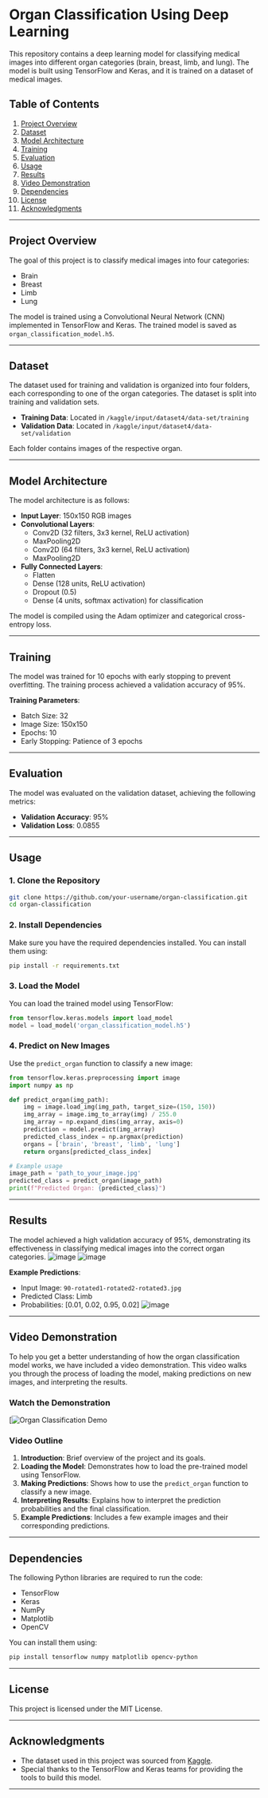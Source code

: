 # Organ Classification Using Deep Learning

This repository contains a deep learning model for classifying medical images into different organ categories (brain, breast, limb, and lung). The model is built using TensorFlow and Keras, and it is trained on a dataset of medical images.

## Table of Contents
1. [Project Overview](#project-overview)
2. [Dataset](#dataset)
3. [Model Architecture](#model-architecture)
4. [Training](#training)
5. [Evaluation](#evaluation)
6. [Usage](#usage)
7. [Results](#results)
8. [Video Demonstration](#video-demonstration)
9. [Dependencies](#dependencies)
10. [License](#license)
11. [Acknowledgments](#acknowledgments)

---

## Project Overview

The goal of this project is to classify medical images into four categories:
- Brain
- Breast
- Limb
- Lung

The model is trained using a Convolutional Neural Network (CNN) implemented in TensorFlow and Keras. The trained model is saved as `organ_classification_model.h5`.

---

## Dataset

The dataset used for training and validation is organized into four folders, each corresponding to one of the organ categories. The dataset is split into training and validation sets.

- **Training Data**: Located in `/kaggle/input/dataset4/data-set/training`
- **Validation Data**: Located in `/kaggle/input/dataset4/data-set/validation`

Each folder contains images of the respective organ.

---

## Model Architecture

The model architecture is as follows:

- **Input Layer**: 150x150 RGB images
- **Convolutional Layers**:
  - Conv2D (32 filters, 3x3 kernel, ReLU activation)
  - MaxPooling2D
  - Conv2D (64 filters, 3x3 kernel, ReLU activation)
  - MaxPooling2D
- **Fully Connected Layers**:
  - Flatten
  - Dense (128 units, ReLU activation)
  - Dropout (0.5)
  - Dense (4 units, softmax activation) for classification

The model is compiled using the Adam optimizer and categorical cross-entropy loss.

---

## Training

The model was trained for 10 epochs with early stopping to prevent overfitting. The training process achieved a validation accuracy of 95%.

**Training Parameters**:
- Batch Size: 32
- Image Size: 150x150
- Epochs: 10
- Early Stopping: Patience of 3 epochs

---

## Evaluation

The model was evaluated on the validation dataset, achieving the following metrics:
- **Validation Accuracy**: 95%
- **Validation Loss**: 0.0855
  

---

## Usage

### 1. Clone the Repository
```bash
git clone https://github.com/your-username/organ-classification.git
cd organ-classification
```

### 2. Install Dependencies
Make sure you have the required dependencies installed. You can install them using:
```bash
pip install -r requirements.txt
```

### 3. Load the Model
You can load the trained model using TensorFlow:
```python
from tensorflow.keras.models import load_model
model = load_model('organ_classification_model.h5')
```

### 4. Predict on New Images
Use the `predict_organ` function to classify a new image:
```python
from tensorflow.keras.preprocessing import image
import numpy as np

def predict_organ(img_path):
    img = image.load_img(img_path, target_size=(150, 150))
    img_array = image.img_to_array(img) / 255.0
    img_array = np.expand_dims(img_array, axis=0)
    prediction = model.predict(img_array)
    predicted_class_index = np.argmax(prediction)
    organs = ['brain', 'breast', 'limb', 'lung']
    return organs[predicted_class_index]

# Example usage
image_path = 'path_to_your_image.jpg'
predicted_class = predict_organ(image_path)
print(f"Predicted Organ: {predicted_class}")
```

---

## Results

The model achieved a high validation accuracy of 95%, demonstrating its effectiveness in classifying medical images into the correct organ categories.
![image](https://github.com/user-attachments/assets/4e3fcb98-2539-4e75-abcb-b132be81adaa)
![image](https://github.com/user-attachments/assets/9512d46b-451e-4ff7-aa5e-0913d3d289e6)

**Example Predictions**:
- Input Image: `90-rotated1-rotated2-rotated3.jpg`
- Predicted Class: Limb
- Probabilities: [0.01, 0.02, 0.95, 0.02]
![image](https://github.com/user-attachments/assets/e63ec0a7-ff7f-44b7-acc6-f9531f29839b)
---

## Video Demonstration

To help you get a better understanding of how the organ classification model works, we have included a video demonstration. This video walks you through the process of loading the model, making predictions on new images, and interpreting the results.

### Watch the Demonstration

[![Organ Classification Demo](https://github.com/user-attachments/assets/e3eda386-1bf6-4aa4-953e-e9bf51ddf882)

### Video Outline
1. **Introduction**: Brief overview of the project and its goals.
2. **Loading the Model**: Demonstrates how to load the pre-trained model using TensorFlow.
3. **Making Predictions**: Shows how to use the `predict_organ` function to classify a new image.
4. **Interpreting Results**: Explains how to interpret the prediction probabilities and the final classification.
5. **Example Predictions**: Includes a few example images and their corresponding predictions.

---

## Dependencies

The following Python libraries are required to run the code:
- TensorFlow
- Keras
- NumPy
- Matplotlib
- OpenCV

You can install them using:
```bash
pip install tensorflow numpy matplotlib opencv-python
```

---

## License

This project is licensed under the MIT License. 

---

## Acknowledgments
- The dataset used in this project was sourced from [Kaggle](https://www.kaggle.com/).
- Special thanks to the TensorFlow and Keras teams for providing the tools to build this model.

---
